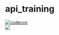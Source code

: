 # api_training
[![codecov](https://codecov.io/gh/aschneiderGit/api_training/branch/main/graph/badge.svg?token=5d916739-2986-4fa4-86c6-e6bb90900823)](https://codecov.io/gh/aschneiderGit/api_training)\
![](https://github.com/aschneiderGit/api_training/actions/workflows/build.yml/badge.svg)
